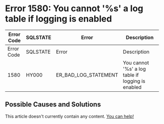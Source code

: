 
# Error 1580: You cannot '%s' a log table if logging is enabled


| Error Code | SQLSTATE | Error | Description |
| --- | --- | --- | --- |
| Error Code | SQLSTATE | Error | Description |
| 1580 | HY000 | ER_BAD_LOG_STATEMENT | You cannot '%s' a log table if logging is enabled |




## Possible Causes and Solutions


This article doesn't currently contain any content. [You can help!](/kb/en/writing-and-editing-knowledge-base-articles/)

